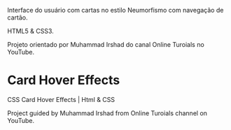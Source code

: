 Interface do usuário com cartas no estilo Neumorfismo com navegação de cartão.

HTML5 & CSS3.

Projeto orientado por Muhammad Irshad do canal Online Turoials no YouTube.

# Card Hover Effects 
CSS Card Hover Effects | Html & CSS

Project guided by Muhammad Irshad from Online Turoials channel on YouTube.
